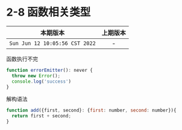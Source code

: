 # 2-8 函数相关类型

|本期版本|上期版本
|:---:|:---:
`Sun Jun 12 10:05:56 CST 2022` | -

函数执行不完

```js
function errorEmitter(): never {
  throw new Error();
  console.log('success')
}
```

解构语法

```js
function add({first, second}: {first: number, second: number}){
  return first + second;
}
```


